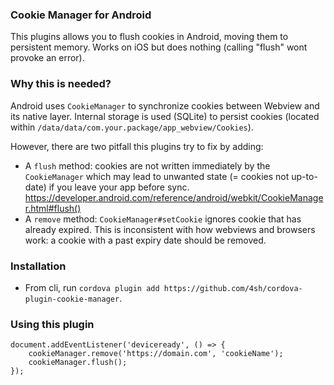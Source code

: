 ### Cookie Manager for Android ###

This plugins allows you to flush cookies in Android, moving them to persistent memory. Works on iOS but does nothing (calling "flush" wont provoke an error).

### Why this is needed?

Android uses `CookieManager` to synchronize cookies between Webview and its native layer. Internal storage is used (SQLite)
 to persist cookies (located within `/data/data/com.your.package/app_webview/Cookies`).
 
However, there are two pitfall this plugins try to fix by adding:
* A `flush` method: cookies are not written immediately by the `CookieManager` which may lead to unwanted state (= cookies not up-to-date) if you leave your app before sync. https://developer.android.com/reference/android/webkit/CookieManager.html#flush() 
* A `remove` method: `CookieManager#setCookie` ignores cookie that has already expired. This is inconsistent with how webviews and browsers work: a cookie with a past expiry date should be removed.
 
 
### Installation ###

* From cli, run `cordova plugin add https://github.com/4sh/cordova-plugin-cookie-manager`.

### Using this plugin ###

```
document.addEventListener('deviceready', () => {
    cookieManager.remove('https://domain.com', 'cookieName');
    cookieManager.flush();
});
```